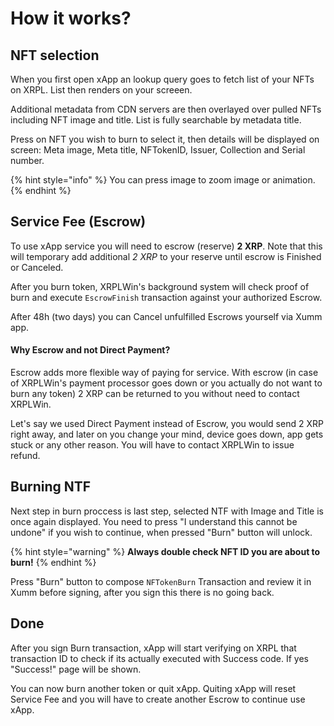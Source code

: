 # How it works?

## NFT selection

When you first open xApp an lookup query goes to fetch list of your NFTs on XRPL. List then renders on your screeen.

Additional metadata from CDN servers are then overlayed over pulled NFTs including NFT image and title. List is fully searchable by metadata title.

Press on NFT you wish to burn to select it, then details will be displayed on screen: Meta image, Meta title, NFTokenID, Issuer, Collection and Serial number.

{% hint style="info" %}
You can press image to zoom image or animation.
{% endhint %}

## Service Fee (Escrow)

To use xApp service you will need to escrow (reserve) **2 XRP**. Note that this will temporary add additional _2 XRP_ to your reserve until escrow is Finished or Canceled.

After you burn token, XRPLWin's background system will check proof of burn and execute `EscrowFinish` transaction against your authorized Escrow.

After 48h (two days) you can Cancel unfulfilled Escrows yourself via Xumm app.

#### Why Escrow and not Direct Payment?

Escrow adds more flexible way of paying for service. With escrow (in case of XRPLWin's payment processor goes down or you actually do not want to burn any token) 2 XRP can be returned to you without need to contact XRPLWin.

Let's say we used Direct Payment instead of Escrow, you would send 2 XRP right away, and later on you change your mind, device goes down, app gets stuck or any other reason. You will have to contact XRPLWin to issue refund.

## Burning NTF

Next step in burn proccess is last step, selected NTF with Image and Title is once again displayed. You need to press "I understand this cannot be undone" if you wish to continue, when pressed "Burn" button will unlock.

{% hint style="warning" %}
**Always double check NFT ID you are about to burn!**
{% endhint %}

Press "Burn" button to compose `NFTokenBurn` Transaction and review it in Xumm before signing, after you sign this there is no going back.

## Done

After you sign Burn transaction, xApp will start verifying on XRPL that transaction ID to check if its actually executed with Success code. If yes "Success!" page will be shown.

You can now burn another token or quit xApp. Quiting xApp will reset Service Fee and you will have to create another Escrow to continue use xApp.
